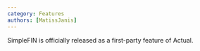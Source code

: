 ```yaml
---
category: Features
authors: [MatissJanis]
---
```


SimpleFIN is officially released as a first-party feature of Actual.

